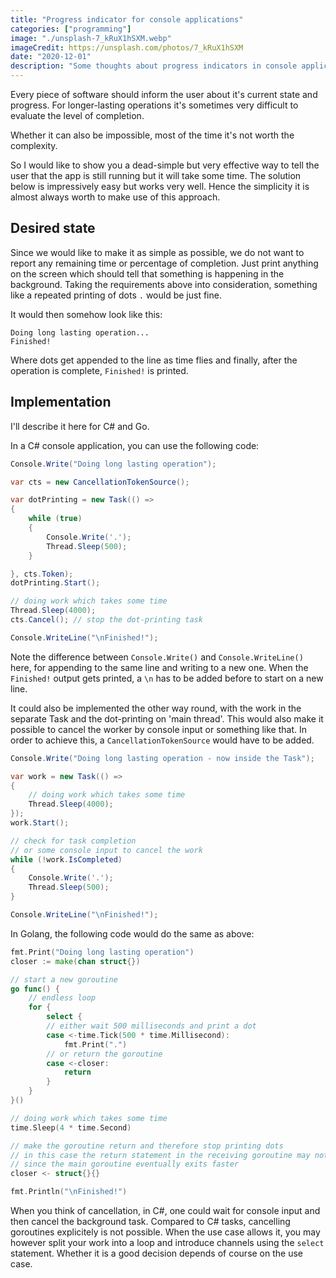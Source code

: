 ```yaml
---
title: "Progress indicator for console applications"
categories: ["programming"]
image: "./unsplash-7_kRuX1hSXM.webp"
imageCredit: https://unsplash.com/photos/7_kRuX1hSXM
date: "2020-12-01"
description: "Some thoughts about progress indicators in console application. I've added implementation details for Go and C# using several approaches."
---
```


Every piece of software should inform the user about it's current state and progress. For longer-lasting operations it's sometimes very difficult to evaluate the level of completion.

Whether it can also be impossible, most of the time it's not worth the complexity.

So I would like to show you a dead-simple but very effective way to tell the user that the app is still running but it will take some time.
The solution below is impressively easy but works very well.
Hence the simplicity it is almost always worth to make use of this approach.

## Desired state

Since we would like to make it as simple as possible, we do not want to report any remaining time or percentage of completion.
Just print anything on the screen which should tell that something is happening in the background.
Taking the requirements above into consideration, something like a repeated printing of dots `.` would be just fine.

It would then somehow look like this:

```shell
Doing long lasting operation...
Finished!
```

Where dots get appended to the line as time flies and finally, after the operation is complete, `Finished!` is printed.

## Implementation

I'll describe it here for C# and Go.

In a C# console application, you can use the following code:

```csharp
Console.Write("Doing long lasting operation");

var cts = new CancellationTokenSource();

var dotPrinting = new Task(() =>
{
	while (true)
	{
		Console.Write('.');
		Thread.Sleep(500);
	}

}, cts.Token);
dotPrinting.Start();

// doing work which takes some time
Thread.Sleep(4000);
cts.Cancel(); // stop the dot-printing task

Console.WriteLine("\nFinished!");
```

Note the difference between `Console.Write()` and `Console.WriteLine()` here, for appending to the same line and writing to a new one.
When the `Finished!` output gets printed, a `\n` has to be added before to start on a new line.

It could also be implemented the other way round, with the work in the separate Task and the dot-printing on 'main thread'.
This would also make it possible to cancel the worker by console input or something like that.
In order to achieve this, a `CancellationTokenSource` would have to be added.

```csharp
Console.Write("Doing long lasting operation - now inside the Task");

var work = new Task(() =>
{
	// doing work which takes some time
	Thread.Sleep(4000);
});
work.Start();

// check for task completion
// or some console input to cancel the work
while (!work.IsCompleted)
{
	Console.Write('.');
	Thread.Sleep(500);
}

Console.WriteLine("\nFinished!");
```

In Golang, the following code would do the same as above:

```go
fmt.Print("Doing long lasting operation")
closer := make(chan struct{})

// start a new goroutine
go func() {
	// endless loop
	for {
		select {
		// either wait 500 milliseconds and print a dot
		case <-time.Tick(500 * time.Millisecond):
			fmt.Print(".")
		// or return the goroutine
		case <-closer:
			return
		}
	}
}()

// doing work which takes some time
time.Sleep(4 * time.Second)

// make the goroutine return and therefore stop printing dots
// in this case the return statement in the receiving goroutine may not be reached,
// since the main goroutine eventually exits faster
closer <- struct{}{}

fmt.Println("\nFinished!")
```

When you think of cancellation, in C#, one could wait for console input and then cancel the background task.
Compared to C# tasks, cancelling goroutines explicitely is not possible.
When the use case allows it, you may however split your work into a loop and introduce channels using the `select` statement.
Whether it is a good decision depends of course on the use case.
